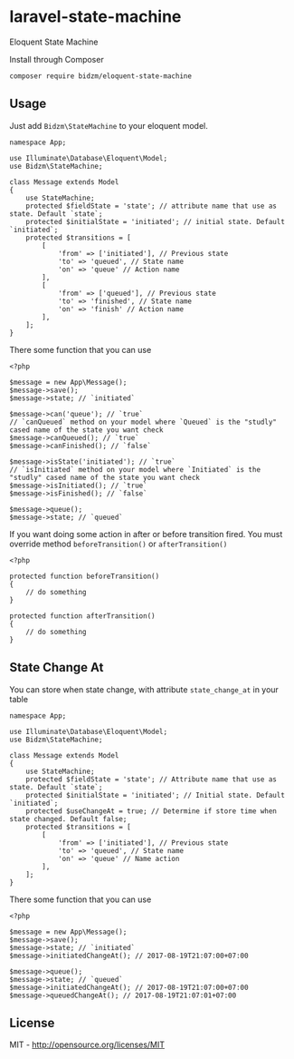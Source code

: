 # laravel-state-machine
Eloquent State Machine


Install through Composer
```
composer require bidzm/eloquent-state-machine
```

## Usage
Just add `Bidzm\StateMachine` to your eloquent model.
```
namespace App;

use Illuminate\Database\Eloquent\Model;
use Bidzm\StateMachine;

class Message extends Model
{
    use StateMachine;
    protected $fieldState = 'state'; // attribute name that use as state. Default `state`;
    protected $initialState = 'initiated'; // initial state. Default `initiated`;
    protected $transitions = [
        [
            'from' => ['initiated'], // Previous state
            'to' => 'queued', // State name
            'on' => 'queue' // Action name
        ],
        [
            'from' => ['queued'], // Previous state
            'to' => 'finished', // State name
            'on' => 'finish' // Action name
        ],
    ];
}
```

There some function that you can use
```
<?php

$message = new App\Message();
$message->save();
$message->state; // `initiated`

$message->can('queue'); // `true`
// `canQueued` method on your model where `Queued` is the "studly" cased name of the state you want check
$message->canQueued(); // `true`
$message->canFinished(); // `false`

$message->isState('initiated'); // `true`
// `isInitiated` method on your model where `Initiated` is the "studly" cased name of the state you want check
$message->isInitiated(); // `true`
$message->isFinished(); // `false`

$message->queue();
$message->state; // `queued`
```

If you want doing some action in after or before transition fired. You must override method `beforeTransition()` or `afterTransition()`
```
<?php

protected function beforeTransition()
{
    // do something
}

protected function afterTransition()
{
    // do something
}
```

## State Change At
You can store when state change, with attribute `state_change_at` in your table
```
namespace App;

use Illuminate\Database\Eloquent\Model;
use Bidzm\StateMachine;

class Message extends Model
{
    use StateMachine;
    protected $fieldState = 'state'; // Attribute name that use as state. Default `state`;
    protected $initialState = 'initiated'; // Initial state. Default `initiated`;
    protected $useChangeAt = true; // Determine if store time when state changed. Default false;
    protected $transitions = [
        [
            'from' => ['initiated'], // Previous state
            'to' => 'queued', // State name
            'on' => 'queue' // Name action
        ],
    ];
}
```
There some function that you can use
```
<?php

$message = new App\Message();
$message->save();
$message->state; // `initiated`
$message->initiatedChangeAt(); // 2017-08-19T21:07:00+07:00

$message->queue();
$message->state; // `queued`
$message->initiatedChangeAt(); // 2017-08-19T21:07:00+07:00
$message->queuedChangeAt(); // 2017-08-19T21:07:01+07:00
```

## License
MIT - http://opensource.org/licenses/MIT
